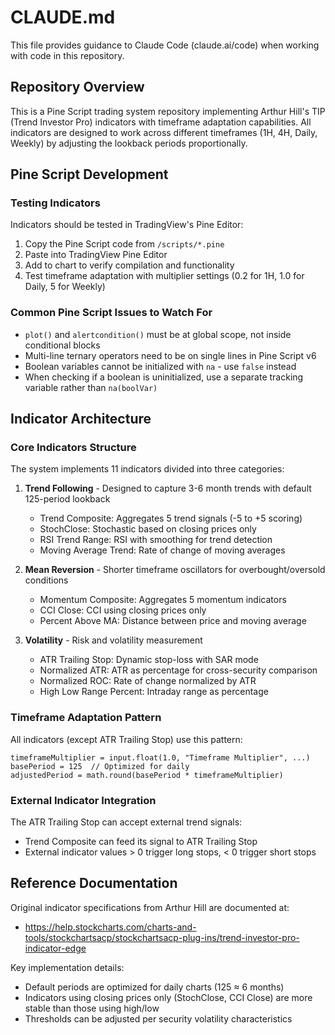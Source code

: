 # CLAUDE.md

This file provides guidance to Claude Code (claude.ai/code) when working with code in this repository.

## Repository Overview

This is a Pine Script trading system repository implementing Arthur Hill's TIP (Trend Investor Pro) indicators with timeframe adaptation capabilities. All indicators are designed to work across different timeframes (1H, 4H, Daily, Weekly) by adjusting the lookback periods proportionally.

## Pine Script Development

### Testing Indicators
Indicators should be tested in TradingView's Pine Editor:
1. Copy the Pine Script code from `/scripts/*.pine`
2. Paste into TradingView Pine Editor
3. Add to chart to verify compilation and functionality
4. Test timeframe adaptation with multiplier settings (0.2 for 1H, 1.0 for Daily, 5 for Weekly)

### Common Pine Script Issues to Watch For
- `plot()` and `alertcondition()` must be at global scope, not inside conditional blocks
- Multi-line ternary operators need to be on single lines in Pine Script v6
- Boolean variables cannot be initialized with `na` - use `false` instead
- When checking if a boolean is uninitialized, use a separate tracking variable rather than `na(boolVar)`

## Indicator Architecture

### Core Indicators Structure
The system implements 11 indicators divided into three categories:

1. **Trend Following** - Designed to capture 3-6 month trends with default 125-period lookback
   - Trend Composite: Aggregates 5 trend signals (-5 to +5 scoring)
   - StochClose: Stochastic based on closing prices only
   - RSI Trend Range: RSI with smoothing for trend detection
   - Moving Average Trend: Rate of change of moving averages

2. **Mean Reversion** - Shorter timeframe oscillators for overbought/oversold conditions
   - Momentum Composite: Aggregates 5 momentum indicators
   - CCI Close: CCI using closing prices only
   - Percent Above MA: Distance between price and moving average

3. **Volatility** - Risk and volatility measurement
   - ATR Trailing Stop: Dynamic stop-loss with SAR mode
   - Normalized ATR: ATR as percentage for cross-security comparison
   - Normalized ROC: Rate of change normalized by ATR
   - High Low Range Percent: Intraday range as percentage

### Timeframe Adaptation Pattern
All indicators (except ATR Trailing Stop) use this pattern:
```pine
timeframeMultiplier = input.float(1.0, "Timeframe Multiplier", ...)
basePeriod = 125  // Optimized for daily
adjustedPeriod = math.round(basePeriod * timeframeMultiplier)
```

### External Indicator Integration
The ATR Trailing Stop can accept external trend signals:
- Trend Composite can feed its signal to ATR Trailing Stop
- External indicator values > 0 trigger long stops, < 0 trigger short stops

## Reference Documentation

Original indicator specifications from Arthur Hill are documented at:
- https://help.stockcharts.com/charts-and-tools/stockchartsacp/stockchartsacp-plug-ins/trend-investor-pro-indicator-edge

Key implementation details:
- Default periods are optimized for daily charts (125 ≈ 6 months)
- Indicators using closing prices only (StochClose, CCI Close) are more stable than those using high/low
- Thresholds can be adjusted per security volatility characteristics